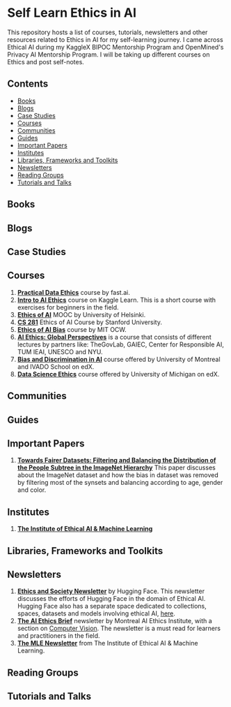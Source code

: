 # Self Learn Ethics in AI

This repository hosts a list of courses, tutorials, newsletters and other resources related to Ethics in AI for my self-learning journey. I came across Ethical AI during my KaggleX BIPOC Mentorship Program and OpenMined's Privacy AI Mentorship Program. I will be taking up different courses on Ethics and post self-notes.

## Contents
- [Books](#books)
- [Blogs](#blogs)
- [Case Studies](#case-studies)
- [Courses](#courses)
- [Communities](#communities)
- [Guides](#guides)
- [Important Papers](#important-papers)
- [Institutes](#institutes)
- [Libraries, Frameworks and Toolkits](#libraries-frameworks-and-toolkits)
- [Newsletters](#newsletters)
- [Reading Groups](#reading-groups)
- [Tutorials and Talks](#tutorials-and-talks)

## Books

## Blogs

## Case Studies

## Courses

1. [**Practical Data Ethics**](https://ethics.fast.ai/) course by fast.ai.
2. [**Intro to AI Ethics**](https://www.kaggle.com/learn/intro-to-ai-ethics) course on Kaggle Learn. This is a short course with exercises for beginners in the field. 
3. [**Ethics of AI**](https://ethics-of-ai.mooc.fi/) MOOC by University of Helsinki.
4. [**CS 281**](https://stanfordaiethics.github.io/) Ethics of AI Course by Stanford University.
5. [**Ethics of AI Bias**](https://ocw.mit.edu/courses/res-10-002-ethics-of-ai-bias-spring-2023/) course by MIT OCW.
6. [**AI Ethics: Global Perspectives**](https://aiethicscourse.org/) is a course that consists of different lectures by partners like: TheGovLab, GAIEC, Center for Responsible AI, TUM IEAI, UNESCO and NYU.
7. [**Bias and Discrimination in AI**](https://www.edx.org/learn/artificial-intelligence/universite-de-montreal-bias-and-discrimination-in-ai) course offered by University of Montreal and IVADO School on edX.
8. [**Data Science Ethics**](https://www.edx.org/learn/business-ethics/the-university-of-michigan-data-science-ethics) course offered by University of Michigan on edX.

## Communities

## Guides

## Important Papers
1. [**Towards Fairer Datasets: Filtering and Balancing the Distribution of the People Subtree in the ImageNet Hierarchy**](https://dl.acm.org/doi/abs/10.1145/3351095.3375709)
This paper discusses about the ImageNet dataset and how the bias in dataset was removed by filtering most of the synsets and balancing according to age, gender and color.

## Institutes
1. [**The Institute of Ethical AI & Machine Learning**](https://ethical.institute/)

## Libraries, Frameworks and Toolkits

## Newsletters

1. [**Ethics and Society Newsletter**](https://huggingface.co/blog?tag=ethics) by Hugging Face. This newsletter discusses the efforts of Hugging Face in the domain of Ethical AI. Hugging Face also has a separate space dedicated to collections, spaces, datasets and models involving ethical AI, [here](https://huggingface.co/society-ethics).
2. [**The AI Ethics Brief**](https://brief.montrealethics.ai/) newsletter by Montreal AI Ethics Institute, with a section on [Computer Vision](https://montrealethics.ai/category/columns/the-ethics-of-computer-vision/). The newsletter is a must read for learners and practitioners in the field.
3. [**The MLE Newsletter**](https://ethical.institute/mle.html) from The Institute of Ethical AI & Machine Learning.


## Reading Groups

## Tutorials and Talks


